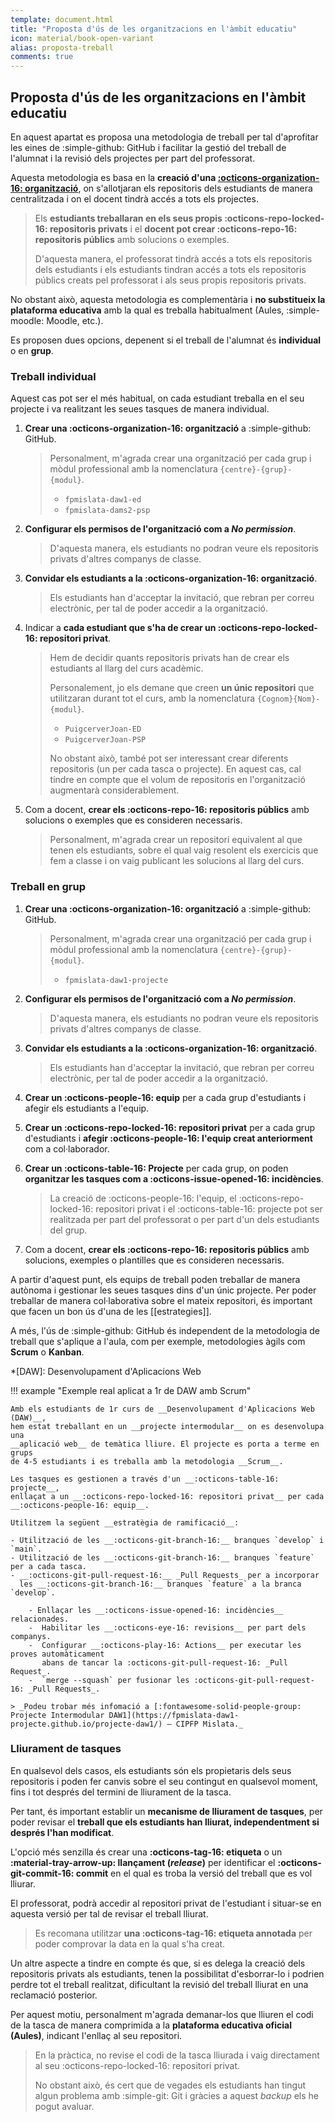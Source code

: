 ```yaml
---
template: document.html
title: "Proposta d'ús de les organitzacions en l'àmbit educatiu"
icon: material/book-open-variant
alias: proposta-treball
comments: true
---
```


## Proposta d'ús de les organitzacions en l'àmbit educatiu
En aquest apartat es proposa una metodologia de treball per tal d'aprofitar les eines
de :simple-github: GitHub i facilitar la gestió del treball de l'alumnat
i la revisió dels projectes per part del professorat.

Aquesta metodologia es basa en la __creació d'una [:octicons-organization-16: organització][organitzacio]__,
on s'allotjaran els repositoris dels estudiants de manera centralitzada
i on el docent tindrà accés a tots els projectes.

[organitzacio]: organitzacions.md

> Els __estudiants treballaran en els seus propis :octicons-repo-locked-16: repositoris privats__
> i el __docent pot crear :octicons-repo-16: repositoris públics__ amb solucions o exemples.
>
> D'aquesta manera, el professorat tindrà accés a tots els repositoris dels estudiants
> i els estudiants tindran accés a tots els repositoris públics creats pel professorat
> i als seus propis repositoris privats.

No obstant això, aquesta metodologia es complementària i __no substitueix
la plataforma educativa__ amb la qual es treballa habitualment (Aules, :simple-moodle: Moodle, etc.).

Es proposen dues opcions, depenent si el treball de l'alumnat és __individual__ o en __grup__.

### Treball individual
Aquest cas pot ser el més habitual, on cada estudiant treballa en el seu projecte i
va realitzant les seues tasques de manera individual.

1. __Crear una :octicons-organization-16: organització__ a :simple-github: GitHub.

    > Personalment, m'agrada crear una organització per cada grup i mòdul professional
    > amb la nomenclatura `{centre}-{grup}-{modul}`.
    >
    > - `fpmislata-daw1-ed`
    > - `fpmislata-dams2-psp`

1. __Configurar els permisos de l'organització com a *No permission*__.

    > D'aquesta manera, els estudiants no podran veure els repositoris privats
    > d'altres companys de classe.

1. __Convidar els estudiants a la :octicons-organization-16: organització__.

    > Els estudiants han d'acceptar la invitació, que rebran per correu electrònic,
    > per tal de poder accedir a la organització.

1. Indicar a __cada estudiant que s'ha de crear un :octicons-repo-locked-16: repositori privat__.

    > Hem de decidir quants repositoris privats han de crear els estudiants al llarg
    > del curs acadèmic.
    >
    > Personalement, jo els demane que creen __un únic repositori__ que utilitzaran durant tot
    > el curs, amb la nomenclatura `{Cognom}{Nom}-{modul}`.
    >
    > - `PuigcerverJoan-ED`
    > - `PuigcerverJoan-PSP`
    >
    > No obstant això, també pot ser interessant crear diferents repositoris (un per cada tasca o projecte).
    > En aquest cas, cal tindre en compte que el volum de repositoris en l'organització augmentarà considerablement.

1. Com a docent, __crear els :octicons-repo-16: repositoris públics__ amb solucions o exemples
    que es consideren necessaris.

    > Personalment, m'agrada crear un repositori equivalent al que tenen els estudiants, sobre
    > el qual vaig resolent els exercicis que fem a classe i on vaig publicant les solucions
    > al llarg del curs.


### Treball en grup

1. __Crear una :octicons-organization-16: organització__ a :simple-github: GitHub.

    > Personalment, m'agrada crear una organització per cada grup i mòdul professional
    > amb la nomenclatura `{centre}-{grup}-{modul}`.
    >
    > - `fpmislata-daw1-projecte`

1. __Configurar els permisos de l'organització com a *No permission*__.

    > D'aquesta manera, els estudiants no podran veure els repositoris privats
    > d'altres companys de classe.

1. __Convidar els estudiants a la :octicons-organization-16: organització__.

    > Els estudiants han d'acceptar la invitació, que rebran per correu electrònic,
    > per tal de poder accedir a la organització.

1. __Crear un :octicons-people-16: equip__ per a cada grup d'estudiants
    i afegir els estudiants a l'equip.

1. __Crear un :octicons-repo-locked-16: repositori privat__ per a cada grup d'estudiants
    i __afegir :octicons-people-16: l'equip creat anteriorment__ com a col·laborador.

1. __Crear un :octicons-table-16: Projecte__ per cada grup, on poden __organitzar les tasques
    com a :octicons-issue-opened-16: incidències__.

    > La creació de :octicons-people-16: l'equip, el :octicons-repo-locked-16: repositori privat
    > i el :octicons-table-16: projecte pot ser realitzada per part del professorat
    > o per part d'un dels estudiants del grup.

1. Com a docent, __crear els :octicons-repo-16: repositoris públics__ amb solucions, exemples
    o plantilles que es consideren necessaris.

A partir d'aquest punt, els equips de treball poden treballar de manera autònoma
i gestionar les seues tasques dins d'un únic projecte.
Per poder treballar de manera col·laborativa sobre el mateix repositori,
és important que facen un bon ús d'una de les [[estrategies]].

A més, l'ús de :simple-github: GitHub és independent de la metodologia
de treball que s'aplique a l'aula, com per exemple,
metodologies àgils com __Scrum__ o __Kanban__.

*[DAW]: Desenvolupament d'Aplicacions Web

!!! example "Exemple real aplicat a 1r de DAW amb Scrum"

    Amb els estudiants de 1r curs de __Desenvolupament d'Aplicacions Web (DAW)__,
    hem estat treballant en un __projecte intermodular__ on es desenvolupa una
    __aplicació web__ de temàtica lliure. El projecte es porta a terme en grups
    de 4-5 estudiants i es treballa amb la metodologia __Scrum__.

    Les tasques es gestionen a través d'un __:octicons-table-16: projecte__,
    enllaçat a un __:octicons-repo-locked-16: repositori privat__ per cada __:octicons-people-16: equip__.

    Utilitzem la següent __estratègia de ramificació__:

    - Utilització de les __:octicons-git-branch-16:__ branques `develop` i `main`.
    - Utilització de les __:octicons-git-branch-16:__ branques `feature` per a cada tasca.
    - __:octicons-git-pull-request-16:__ _Pull Requests_ per a incorporar
      les __:octicons-git-branch-16:__ branques `feature` a la branca `develop`.

        - Enllaçar les __:octicons-issue-opened-16: incidències__ relacionades.
        -  Habilitar les __:octicons-eye-16: revisions__ per part dels companys.
        -  Configurar __:octicons-play-16: Actions__ per executar les proves automàticament
           abans de tancar la :octicons-git-pull-request-16: _Pull Request_.
        -  `merge --squash` per fusionar les :octicons-git-pull-request-16: _Pull Requests_.

    > _Podeu trobar més infomació a [:fontawesome-solid-people-group: Projecte Intermodular DAW1](https://fpmislata-daw1-projecte.github.io/projecte-daw1/) – CIPFP Mislata._


### Lliurament de tasques
En qualsevol dels casos, els estudiants són els propietaris dels seus
repositoris i poden fer canvis sobre el seu contingut en qualsevol moment,
fins i tot després del termini de lliurament de la tasca.

Per tant, és important establir un __mecanisme de lliurament de tasques__,
per poder revisar el __treball que els estudiants han lliurat, independentment
si després l'han modificat__.

L'opció més senzilla és crear una __:octicons-tag-16: etiqueta__
o un __:material-tray-arrow-up: llançament (_release_)__ per identificar
el __:octicons-git-commit-16: commit__ en el qual es troba la versió
del treball que es vol lliurar.

El professorat, podrà accedir al repositori privat de l'estudiant
i situar-se en aquesta versió per tal de revisar el treball lliurat.

> Es recomana utilitzar __una :octicons-tag-16: etiqueta annotada__
> per poder comprovar la data en la qual s'ha creat.

Un altre aspecte a tindre en compte és que,
si es delega la creació dels repositoris privats als estudiants,
tenen la possibilitat d'esborrar-lo i podrien perdre tot el treball realitzat,
dificultant la revisió del treball lliurat en una reclamació posterior.

Per aquest motiu, personalment m'agrada demanar-los que lliuren
el codi de la tasca de manera comprimida a la __plataforma educativa oficial (Aules)__,
indicant l'enllaç al seu repositori.

> En la pràctica, no revise el codi de la tasca lliurada i vaig directament
> al seu :octicons-repo-locked-16: repositori privat.
>
> No obstant això, és cert que de vegades els estudiants
> han tingut algun problema amb :simple-git: Git i gràcies a aquest _backup_
> els he pogut avaluar.
